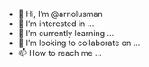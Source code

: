 - 👋 Hi, I’m @arnolusman
- 👀 I’m interested in ...
- 🌱 I’m currently learning ...
- 💞️ I’m looking to collaborate on ...
- 📫 How to reach me ...

<!---
arnolusman/arnolusman is a ✨ special ✨ repository because its `README.md` (this file) appears on your GitHub profile.
You can click the Preview link to take a look at your changes.
--->
